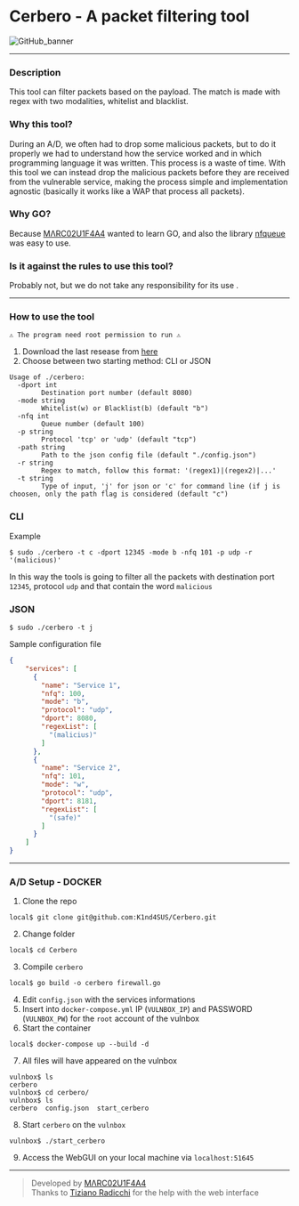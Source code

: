# Cerbero - A packet filtering tool

![GitHub_banner](https://user-images.githubusercontent.com/23193188/142950155-5d2e00a6-7c9f-42db-9cdf-e28783e66f30.gif)

---
### Description
This tool can filter packets based on the payload. The match is made with regex with two modalities, whitelist and blacklist.

### Why this tool?
During an A/D, we often had to drop some malicious packets, but to do it properly we had to understand how the service worked and in which programming language it was written. This process is a waste of time. With this tool we can instead drop the malicious packets before they are received from the vulnerable service, making the process simple and implementation agnostic (basically it works like a WAP that process all packets).

### Why GO?
Because [MΛRC02U1F4A4](https://github.com/M4RC02U1F4A4) wanted to learn GO, and also the library [nfqueue](https://pkg.go.dev/github.com/florianl/go-nfqueue) was easy to use.

### Is it against the rules to use this tool? 
Probably not, but we do not take any responsibility for its use .

---

### How to use the tool

`⚠️ The program need root permission to run ⚠️`

1. Download the last resease from [here](https://github.com/K1nd4SUS/Cerbero/releases)
2. Choose between two starting method: CLI or JSON

```
Usage of ./cerbero:
  -dport int
        Destination port number (default 8080)
  -mode string
        Whitelist(w) or Blacklist(b) (default "b")
  -nfq int
        Queue number (default 100)
  -p string
        Protocol 'tcp' or 'udp' (default "tcp")
  -path string
        Path to the json config file (default "./config.json")
  -r string
        Regex to match, follow this format: '(regex1)|(regex2)|...'
  -t string
        Type of input, 'j' for json or 'c' for command line (if j is choosen, only the path flag is considered (default "c")
```

### CLI
Example
```console
$ sudo ./cerbero -t c -dport 12345 -mode b -nfq 101 -p udp -r '(malicious)'
```
In this way the tools is going to filter all the packets with destination port `12345`, protocol `udp` and that contain the word `malicious`

### JSON
```console
$ sudo ./cerbero -t j
```
Sample configuration file 
```json
{
    "services": [
      {
        "name": "Service 1",
        "nfq": 100,
        "mode": "b",
        "protocol": "udp",
        "dport": 8080,
        "regexList": [
          "(malicius)"
        ]
      },
      {
        "name": "Service 2",
        "nfq": 101,
        "mode": "w",
        "protocol": "udp",
        "dport": 8181,
        "regexList": [
          "(safe)"
        ]
      }
    ]
}
```
---

### A/D Setup - DOCKER

1. Clone the repo
```console
local$ git clone git@github.com:K1nd4SUS/Cerbero.git
```
2. Change folder
```console
local$ cd Cerbero
```
3. Compile `cerbero`
```console
local$ go build -o cerbero firewall.go
```
4. Edit `config.json` with the services informations
5. Insert into `docker-compose.yml` IP (`VULNBOX_IP`) and PASSWORD (`VULNBOX_PW`) for the `root` account of the vulnbox
6. Start the container
```console
local$ docker-compose up --build -d
```
7. All files will have appeared on the vulnbox
```console
vulnbox$ ls
cerbero
vulnbox$ cd cerbero/
vulnbox$ ls
cerbero  config.json  start_cerbero
```
8. Start `cerbero` on the `vulnbox`
```console
vulnbox$ ./start_cerbero
```
9. Access the WebGUI on your local machine via `localhost:51645`

---

> Developed by [MΛRC02U1F4A4](https://github.com/M4RC02U1F4A4) \
> Thanks to [Tiziano Radicchi](https://github.com/tiz314) for the help with the web interface

